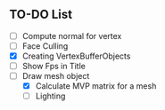 ## TO-DO List

- [ ]  Compute normal for vertex
- [ ]  Face Culling
- [x]  Creating VertexBufferObjects
- [ ]  Show Fps in Title
- [ ]  Draw mesh object
    - [x]  Calculate MVP matrix for a mesh
    - [ ]  Lighting